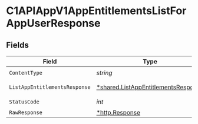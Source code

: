 # C1APIAppV1AppEntitlementsListForAppUserResponse


## Fields

| Field                                                                                     | Type                                                                                      | Required                                                                                  | Description                                                                               |
| ----------------------------------------------------------------------------------------- | ----------------------------------------------------------------------------------------- | ----------------------------------------------------------------------------------------- | ----------------------------------------------------------------------------------------- |
| `ContentType`                                                                             | *string*                                                                                  | :heavy_check_mark:                                                                        | N/A                                                                                       |
| `ListAppEntitlementsResponse`                                                             | [*shared.ListAppEntitlementsResponse](../../models/shared/listappentitlementsresponse.md) | :heavy_minus_sign:                                                                        | Successful response                                                                       |
| `StatusCode`                                                                              | *int*                                                                                     | :heavy_check_mark:                                                                        | N/A                                                                                       |
| `RawResponse`                                                                             | [*http.Response](https://pkg.go.dev/net/http#Response)                                    | :heavy_minus_sign:                                                                        | N/A                                                                                       |